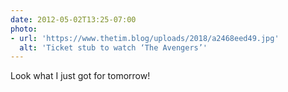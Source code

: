 ```yaml
---
date: 2012-05-02T13:25-07:00
photo:
- url: 'https://www.thetim.blog/uploads/2018/a2468eed49.jpg'
  alt: 'Ticket stub to watch ‘The Avengers’'
---
```

Look what I just got for tomorrow!
